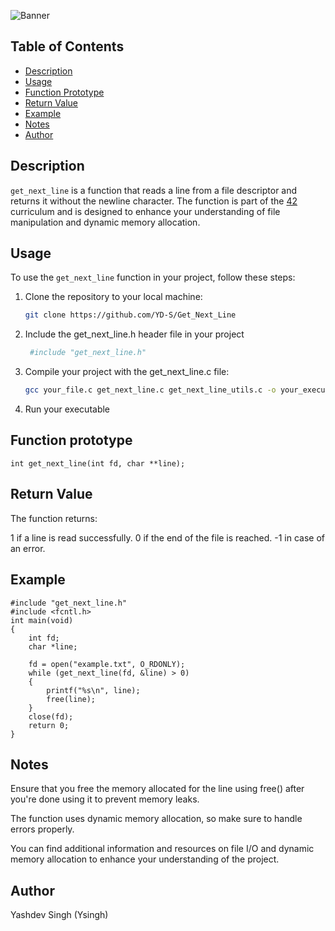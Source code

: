 
![Banner](https://github.com/byaliego/42-project-badges/blob/main/covers/cover-get_next_line-bonus.png?raw=true)


## Table of Contents
- [Description](#description)
- [Usage](#usage)
- [Function Prototype](#function-prototype)
- [Return Value](#return-value)
- [Example](#example)
- [Notes](#notes)
- [Author](#author)

## Description

`get_next_line` is a function that reads a line from a file descriptor and returns it without the newline character. The function is part of the [42](https://www.42.fr/) curriculum and is designed to enhance your understanding of file manipulation and dynamic memory allocation.

## Usage

To use the `get_next_line` function in your project, follow these steps:

1. Clone the repository to your local machine:

   ```bash
   git clone https://github.com/YD-S/Get_Next_Line

2. Include the get_next_line.h header file in your project

   ```bash
    #include "get_next_line.h"

3. Compile your project with the get_next_line.c file:

    ```bash
    gcc your_file.c get_next_line.c get_next_line_utils.c -o your_executable

4. Run your executable

## Function prototype

    int get_next_line(int fd, char **line);
## Return Value
The function returns:

1 if a line is read successfully.
0 if the end of the file is reached.
-1 in case of an error.
## Example

    #include "get_next_line.h"
    #include <fcntl.h>
    int main(void)
    {
        int fd;
        char *line;

        fd = open("example.txt", O_RDONLY);
        while (get_next_line(fd, &line) > 0)
        {
            printf("%s\n", line);
            free(line);
        }
        close(fd);
        return 0;
    }

## Notes
Ensure that you free the memory allocated for the line using free() after you're done using it to prevent memory leaks.

The function uses dynamic memory allocation, so make sure to handle errors properly.

You can find additional information and resources on file I/O and dynamic memory allocation to enhance your understanding of the project.

## Author

Yashdev Singh (Ysingh)

